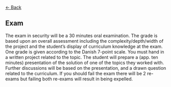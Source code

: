 [&larr; Back](../index.md)

## Exam

The exam in security will be a 30 minutes oral examination. The grade is based upon an overall assessment including the complexity/depth/width of the project and
the student’s display of curriculum knowledge at the exam. One grade is given according to the Danish 7-point scale. You must hand in a written project related to the topic. The student will prepare a (app. ten minutes) presentation of the solution of one of the topics they worked with. Further discussions will be based on the presentation, and a drawn question related to the curriculum. If you should fail the exam there will be 2 re-exams but failing both re-exams will result in being expelled.